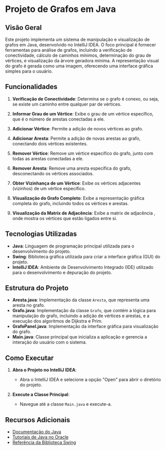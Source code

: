# Projeto de Grafos em Java

## Visão Geral

Este projeto implementa um sistema de manipulação e visualização de grafos em Java, desenvolvido no IntelliJ IDEA. O foco principal é fornecer ferramentas para análise de grafos, incluindo a verificação de conectividade, cálculo de caminhos mínimos, determinação do grau de vértices, e visualização da árvore geradora mínima. A representação visual do grafo é gerada como uma imagem, oferecendo uma interface gráfica simples para o usuário.

## Funcionalidades

1. **Verificação de Conectividade**: Determina se o grafo é conexo, ou seja, se existe um caminho entre qualquer par de vértices.

2. **Informar Grau de um Vértice**: Exibe o grau de um vértice específico, que é o número de arestas conectadas a ele.

3. **Adicionar Vértice**: Permite a adição de novos vértices ao grafo.

4. **Adicionar Aresta**: Permite a adição de novas arestas ao grafo, conectando dois vértices existentes.

5. **Remover Vértice**: Remove um vértice específico do grafo, junto com todas as arestas conectadas a ele.

6. **Remover Aresta**: Remove uma aresta específica do grafo, desconectando os vértices associados.

7. **Obter Vizinhança de um Vértice**: Exibe os vértices adjacentes (vizinhos) de um vértice específico.

8. **Visualização do Grafo Completo**: Exibe a representação gráfica completa do grafo, incluindo todos os vértices e arestas.
   
9. **Visualização da Matrix de Adjacência**: Exibe a matrix de adjacência , onde mostra os vértices que estão ligados entre si. 

## Tecnologias Utilizadas

- **Java**: Linguagem de programação principal utilizada para o desenvolvimento do projeto.
- **Swing**: Biblioteca gráfica utilizada para criar a interface gráfica (GUI) do projeto.
- **IntelliJ IDEA**: Ambiente de Desenvolvimento Integrado (IDE) utilizado para o desenvolvimento e depuração do projeto.

## Estrutura do Projeto

- **Aresta.java**: Implementação da classe `Aresta`, que representa uma aresta no grafo.
- **Grafo.java**: Implementação da classe `Grafo`, que contém a lógica para manipulação do grafo, incluindo a adição de vértices e arestas, e a execução dos algoritmos de Dijkstra e Prim.
- **GrafoPanel.java**: Implementação da interface gráfica para visualização do grafo.
- **Main.java**: Classe principal que inicializa a aplicação e gerencia a interação do usuário com o sistema.

## Como Executar

1. **Abra o Projeto no IntelliJ IDEA**: 
   - Abra o IntelliJ IDEA e selecione a opção "Open" para abrir o diretório do projeto.
   
2. **Execute a Classe Principal**: 
   - Navegue até a classe `Main.java` e execute-a.

## Recursos Adicionais

- [Documentação do Java](https://docs.oracle.com/javase/8/docs/api/)
- [Tutoriais de Java no Oracle](https://www.oracle.com/java/technologies/javase-tutorials.html)
- [Referência da Biblioteca Swing](https://docs.oracle.com/javase/8/docs/technotes/guides/swing/)
